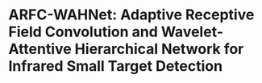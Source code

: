 # ARFC-WAHNet: Adaptive Receptive Field Convolution and Wavelet-Attentive Hierarchical Network for Infrared Small Target Detection
